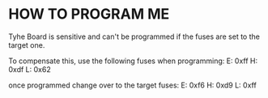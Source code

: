 # HOW TO PROGRAM ME

Tyhe Board is sensitive and can't be programmed if the fuses are set to the target one.

To compensate this, use the following fuses when programming:
E: 0xff H: 0xdf L: 0x62

once programmed change over to the target fuses:
E: 0xf6 H: 0xd9 L: 0xff

